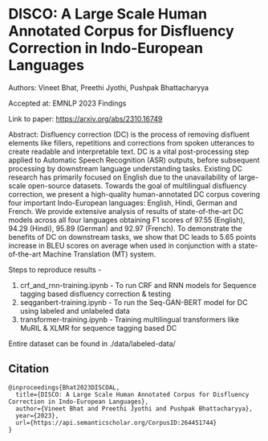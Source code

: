 # DISCO: A Large Scale Human Annotated Corpus for Disfluency Correction in Indo-European Languages

Authors: Vineet Bhat, Preethi Jyothi, Pushpak Bhattacharyya

Accepted at: EMNLP 2023 Findings

Link to paper: https://arxiv.org/abs/2310.16749

Abstract: Disfluency correction (DC) is the process of removing disfluent elements like fillers, repetitions and corrections from spoken utterances to create readable and interpretable text. DC is a vital post-processing step applied to Automatic Speech Recognition (ASR) outputs, before subsequent processing by downstream language understanding tasks. Existing DC research has primarily focused on English due to the unavailability of large-scale open-source datasets. Towards the goal of multilingual disfluency correction, we present a high-quality human-annotated DC corpus covering four important Indo-European languages: English, Hindi, German and French. We provide extensive analysis of results of state-of-the-art DC models across all four languages obtaining F1 scores of 97.55 (English), 94.29 (Hindi), 95.89 (German) and 92.97 (French). To demonstrate the benefits of DC on downstream tasks, we show that DC leads to 5.65 points increase in BLEU scores on average when used in conjunction with a state-of-the-art Machine Translation (MT) system.

Steps to reproduce results - 

1. crf_and_rnn-training.ipynb - To run CRF and RNN models for Sequence tagging based disfluency correction & testing
2. seqganbert-training.ipynb - To run the Seq-GAN-BERT model for DC using labeled and unlabeled data
3. transformer-training.ipynb - Training multilingual transformers like MuRIL & XLMR for sequence tagging based DC

Entire dataset can be found in ./data/labeled-data/

## Citation 
```
@inproceedings{Bhat2023DISCOAL,
  title={DISCO: A Large Scale Human Annotated Corpus for Disfluency Correction in Indo-European Languages},
  author={Vineet Bhat and Preethi Jyothi and Pushpak Bhattacharyya},
  year={2023},
  url={https://api.semanticscholar.org/CorpusID:264451744}
}




